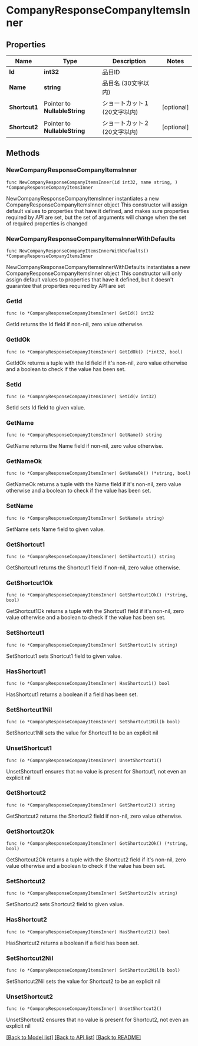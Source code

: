 # CompanyResponseCompanyItemsInner

## Properties

Name | Type | Description | Notes
------------ | ------------- | ------------- | -------------
**Id** | **int32** | 品目ID | 
**Name** | **string** | 品目名 (30文字以内) | 
**Shortcut1** | Pointer to **NullableString** | ショートカット１ (20文字以内) | [optional] 
**Shortcut2** | Pointer to **NullableString** | ショートカット２ (20文字以内) | [optional] 

## Methods

### NewCompanyResponseCompanyItemsInner

`func NewCompanyResponseCompanyItemsInner(id int32, name string, ) *CompanyResponseCompanyItemsInner`

NewCompanyResponseCompanyItemsInner instantiates a new CompanyResponseCompanyItemsInner object
This constructor will assign default values to properties that have it defined,
and makes sure properties required by API are set, but the set of arguments
will change when the set of required properties is changed

### NewCompanyResponseCompanyItemsInnerWithDefaults

`func NewCompanyResponseCompanyItemsInnerWithDefaults() *CompanyResponseCompanyItemsInner`

NewCompanyResponseCompanyItemsInnerWithDefaults instantiates a new CompanyResponseCompanyItemsInner object
This constructor will only assign default values to properties that have it defined,
but it doesn't guarantee that properties required by API are set

### GetId

`func (o *CompanyResponseCompanyItemsInner) GetId() int32`

GetId returns the Id field if non-nil, zero value otherwise.

### GetIdOk

`func (o *CompanyResponseCompanyItemsInner) GetIdOk() (*int32, bool)`

GetIdOk returns a tuple with the Id field if it's non-nil, zero value otherwise
and a boolean to check if the value has been set.

### SetId

`func (o *CompanyResponseCompanyItemsInner) SetId(v int32)`

SetId sets Id field to given value.


### GetName

`func (o *CompanyResponseCompanyItemsInner) GetName() string`

GetName returns the Name field if non-nil, zero value otherwise.

### GetNameOk

`func (o *CompanyResponseCompanyItemsInner) GetNameOk() (*string, bool)`

GetNameOk returns a tuple with the Name field if it's non-nil, zero value otherwise
and a boolean to check if the value has been set.

### SetName

`func (o *CompanyResponseCompanyItemsInner) SetName(v string)`

SetName sets Name field to given value.


### GetShortcut1

`func (o *CompanyResponseCompanyItemsInner) GetShortcut1() string`

GetShortcut1 returns the Shortcut1 field if non-nil, zero value otherwise.

### GetShortcut1Ok

`func (o *CompanyResponseCompanyItemsInner) GetShortcut1Ok() (*string, bool)`

GetShortcut1Ok returns a tuple with the Shortcut1 field if it's non-nil, zero value otherwise
and a boolean to check if the value has been set.

### SetShortcut1

`func (o *CompanyResponseCompanyItemsInner) SetShortcut1(v string)`

SetShortcut1 sets Shortcut1 field to given value.

### HasShortcut1

`func (o *CompanyResponseCompanyItemsInner) HasShortcut1() bool`

HasShortcut1 returns a boolean if a field has been set.

### SetShortcut1Nil

`func (o *CompanyResponseCompanyItemsInner) SetShortcut1Nil(b bool)`

 SetShortcut1Nil sets the value for Shortcut1 to be an explicit nil

### UnsetShortcut1
`func (o *CompanyResponseCompanyItemsInner) UnsetShortcut1()`

UnsetShortcut1 ensures that no value is present for Shortcut1, not even an explicit nil
### GetShortcut2

`func (o *CompanyResponseCompanyItemsInner) GetShortcut2() string`

GetShortcut2 returns the Shortcut2 field if non-nil, zero value otherwise.

### GetShortcut2Ok

`func (o *CompanyResponseCompanyItemsInner) GetShortcut2Ok() (*string, bool)`

GetShortcut2Ok returns a tuple with the Shortcut2 field if it's non-nil, zero value otherwise
and a boolean to check if the value has been set.

### SetShortcut2

`func (o *CompanyResponseCompanyItemsInner) SetShortcut2(v string)`

SetShortcut2 sets Shortcut2 field to given value.

### HasShortcut2

`func (o *CompanyResponseCompanyItemsInner) HasShortcut2() bool`

HasShortcut2 returns a boolean if a field has been set.

### SetShortcut2Nil

`func (o *CompanyResponseCompanyItemsInner) SetShortcut2Nil(b bool)`

 SetShortcut2Nil sets the value for Shortcut2 to be an explicit nil

### UnsetShortcut2
`func (o *CompanyResponseCompanyItemsInner) UnsetShortcut2()`

UnsetShortcut2 ensures that no value is present for Shortcut2, not even an explicit nil

[[Back to Model list]](../README.md#documentation-for-models) [[Back to API list]](../README.md#documentation-for-api-endpoints) [[Back to README]](../README.md)



